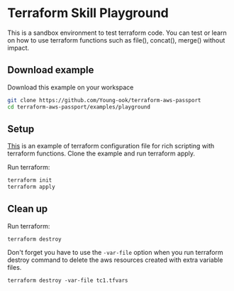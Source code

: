# Terraform Skill Playground
This is a sandbox environment to test terraform code. You can test or learn on how to use terraform functions such as file(), concat(), merge() without impact.

## Download example
Download this example on your workspace
```sh
git clone https://github.com/Young-ook/terraform-aws-passport
cd terraform-aws-passport/examples/playground
```

## Setup
[This](https://github.com/Young-ook/terraform-aws-passport/blob/main/examples/playground/main.tf) is an example of terraform configuration file for rich scripting with terraform functions. Clone the example and run terraform apply.

Run terraform:
```sh
terraform init
terraform apply
```

## Clean up
Run terraform:
```
terraform destroy
```
Don't forget you have to use the `-var-file` option when you run terraform destroy command to delete the aws resources created with extra variable files.
```
terraform destroy -var-file tc1.tfvars
```

